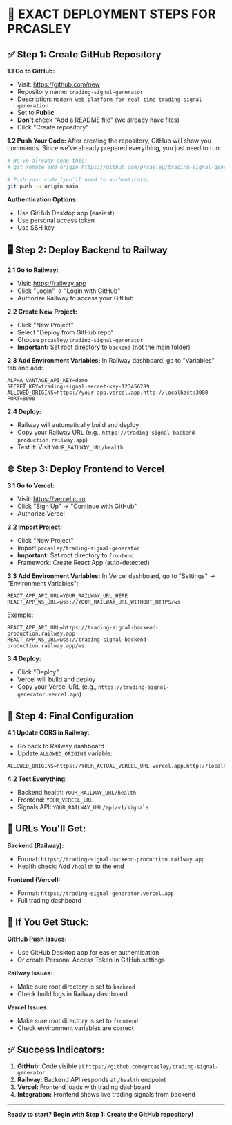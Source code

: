 # 🚀 EXACT DEPLOYMENT STEPS FOR PRCASLEY

## ✅ Step 1: Create GitHub Repository

**1.1 Go to GitHub:**
- Visit: https://github.com/new
- Repository name: `trading-signal-generator`
- Description: `Modern web platform for real-time trading signal generation`
- Set to **Public**
- **Don't** check "Add a README file" (we already have files)
- Click "Create repository"

**1.2 Push Your Code:**
After creating the repository, GitHub will show you commands. Since we've already prepared everything, you just need to run:

```bash
# We've already done this:
# git remote add origin https://github.com/prcasley/trading-signal-generator.git

# Push your code (you'll need to authenticate)
git push -u origin main
```

**Authentication Options:**
- Use GitHub Desktop app (easiest)
- Use personal access token
- Use SSH key

## 🖥️ Step 2: Deploy Backend to Railway

**2.1 Go to Railway:**
- Visit: https://railway.app
- Click "Login" → "Login with GitHub"
- Authorize Railway to access your GitHub

**2.2 Create New Project:**
- Click "New Project"
- Select "Deploy from GitHub repo"
- Choose `prcasley/trading-signal-generator`
- **Important:** Set root directory to `backend` (not the main folder)

**2.3 Add Environment Variables:**
In Railway dashboard, go to "Variables" tab and add:
```
ALPHA_VANTAGE_API_KEY=demo
SECRET_KEY=trading-signal-secret-key-123456789
ALLOWED_ORIGINS=https://your-app.vercel.app,http://localhost:3000
PORT=8000
```

**2.4 Deploy:**
- Railway will automatically build and deploy
- Copy your Railway URL (e.g., `https://trading-signal-backend-production.railway.app`)
- Test it: Visit `YOUR_RAILWAY_URL/health`

## 🌐 Step 3: Deploy Frontend to Vercel

**3.1 Go to Vercel:**
- Visit: https://vercel.com
- Click "Sign Up" → "Continue with GitHub"
- Authorize Vercel

**3.2 Import Project:**
- Click "New Project"
- Import `prcasley/trading-signal-generator`
- **Important:** Set root directory to `frontend`
- Framework: Create React App (auto-detected)

**3.3 Add Environment Variables:**
In Vercel dashboard, go to "Settings" → "Environment Variables":
```
REACT_APP_API_URL=YOUR_RAILWAY_URL_HERE
REACT_APP_WS_URL=wss://YOUR_RAILWAY_URL_WITHOUT_HTTPS/ws
```

Example:
```
REACT_APP_API_URL=https://trading-signal-backend-production.railway.app
REACT_APP_WS_URL=wss://trading-signal-backend-production.railway.app/ws
```

**3.4 Deploy:**
- Click "Deploy"
- Vercel will build and deploy
- Copy your Vercel URL (e.g., `https://trading-signal-generator.vercel.app`)

## 🔧 Step 4: Final Configuration

**4.1 Update CORS in Railway:**
- Go back to Railway dashboard
- Update `ALLOWED_ORIGINS` variable:
```
ALLOWED_ORIGINS=https://YOUR_ACTUAL_VERCEL_URL.vercel.app,http://localhost:3000
```

**4.2 Test Everything:**
- Backend health: `YOUR_RAILWAY_URL/health`
- Frontend: `YOUR_VERCEL_URL`
- Signals API: `YOUR_RAILWAY_URL/api/v1/signals`

## 🎯 URLs You'll Get:

**Backend (Railway):** 
- Format: `https://trading-signal-backend-production.railway.app`
- Health check: Add `/health` to the end

**Frontend (Vercel):**
- Format: `https://trading-signal-generator.vercel.app`
- Full trading dashboard

## 🚨 If You Get Stuck:

**GitHub Push Issues:**
- Use GitHub Desktop app for easier authentication
- Or create Personal Access Token in GitHub settings

**Railway Issues:**
- Make sure root directory is set to `backend`
- Check build logs in Railway dashboard

**Vercel Issues:**
- Make sure root directory is set to `frontend`
- Check environment variables are correct

## ✅ Success Indicators:

1. **GitHub:** Code visible at `https://github.com/prcasley/trading-signal-generator`
2. **Railway:** Backend API responds at `/health` endpoint
3. **Vercel:** Frontend loads with trading dashboard
4. **Integration:** Frontend shows live trading signals from backend

---

**Ready to start? Begin with Step 1: Create the GitHub repository!**